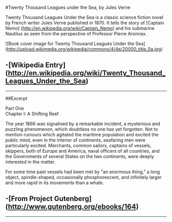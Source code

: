 #Twenty Thousand Leagues under the Sea, by Jules Verne

Twenty Thousand Leagues Under the Sea is a classic science fiction novel by French writer Jules Verne published in 1870. It tells the story of [Captain Nemo] (http://en.wikipedia.org/wiki/Captain_Nemo) and his submarine Nautilus as seen from the perspective of Professor Pierre Aronnax.

![Book cover image for Twenty Thousand Leagues Under the Sea] (http://upload.wikimedia.org/wikipedia/commons/4/4e/20000_title_0a.jpg)

## -[Wikipedia Entry] (http://en.wikipedia.org/wiki/Twenty_Thousand_Leagues_Under_the_Sea)

_________________________________________________________________________________________

##Excerpt

Part One  
Chapter I: A Shifting Reef


The year 1866 was signalised by a remarkable incident, a mysterious and puzzling phenomenon, which doubtless no one has yet forgotten. Not to mention rumours which agitated the maritime population and excited the public mind, even in the interior of continents, seafaring men were particularly excited. Merchants, common sailors, captains of vessels, skippers, both of Europe and America, naval officers of all countries, and the Governments of several States on the two continents, were deeply interested in the matter.

For some time past vessels had been met by "an enormous thing," a long object, spindle-shaped, occasionally phosphorescent, and infinitely larger and more rapid in its movements than a whale.

##  -[From Project Gutenberg] (http://www.gutenberg.org/ebooks/164)

***